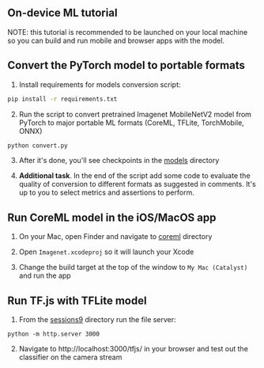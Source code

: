 ## On-device ML tutorial

NOTE: this tutorial is recommended to be launched on your local machine so you can build and run mobile and browser apps with the model.

## Convert the PyTorch model to portable formats

1. Install requirements for models conversion script:

```bash
pip install -r requirements.txt
```

2. Run the script to convert pretrained Imagenet MobileNetV2 model from PyTorch to major portable ML formats (CoreML, TFLite, TorchMobile, ONNX)

```bash
python convert.py
```

3. After it's done, you'll see checkpoints in the [models](./models) directory

4. <b>Additional task</b>. In the end of the script add some code to evaluate the quality of conversion to different formats as suggested in comments. It's up to you to select metrics and assertions to perform.


## Run CoreML model in the iOS/MacOS app

1. On your Mac, open Finder and navigate to [coreml](./coreml) directory

2. Open `Imagenet.xcodeproj` so it will launch your Xcode

3. Change the build target at the top of the window to `My Mac (Catalyst)` and run the app

## Run TF.js with TFLite model

1. From the [sessions9](./sessions9) directory run the file server:

```
python -m http.server 3000
```

2. Navigate to http://localhost:3000/tfjs/ in your browser and test out the classifier on the camera stream



